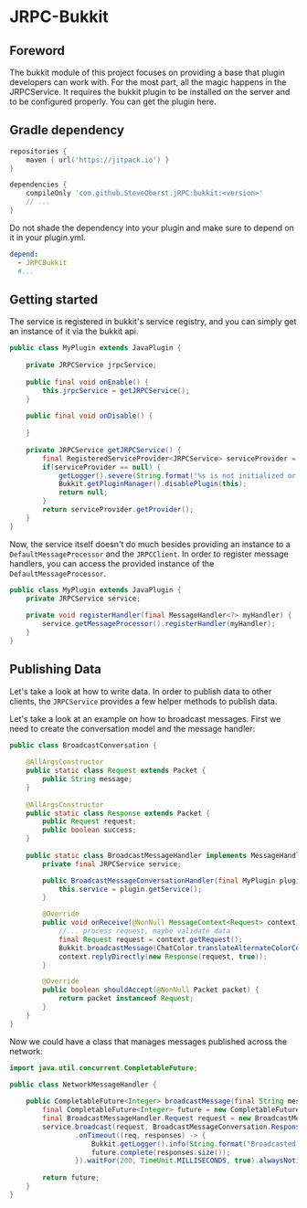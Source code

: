 # JRPC-Bukkit

## Foreword
The bukkit module of this project focuses on providing a base that plugin developers can work with. For the 
most part, all the magic happens in the JRPCService. It requires the bukkit plugin
to be installed on the server and to be configured properly. You can get the plugin here.

## Gradle dependency
```groovy
repositories {
    maven { url('https://jitpack.io') }
}

dependencies {
    compileOnly 'com.github.SteveOberst.jRPC:bukkit:<version>'
    // ...
}
```

Do not shade the dependency into your plugin and make sure to depend on it in your plugin.yml.
```yaml
depend:
  - JRPCBukkit
  #...
```

## Getting started
The service is registered in bukkit's service registry, and you can simply get an instance of it via the bukkit api.
```java
public class MyPlugin extends JavaPlugin {
    
    private JRPCService jrpcService;
    
    public final void onEnable() {
        this.jrpcService = getJRPCService();
    }
    
    public final void onDisable() {
        
    }
    
    private JRPCService getJRPCService() {
        final RegisteredServiceProvider<JRPCService> serviceProvider = Bukkit.getServicesManager().getRegistration(JRPCService.class);
        if(serviceProvider == null) {
            getLogger().severe(String.format("%s is not initialized or the plugin is not installed.", JRPCService.class));
            Bukkit.getPluginManager().disablePlugin(this);
            return null;
        }
        return serviceProvider.getProvider();
    }
}
```
Now, the service itself doesn't do much besides providing an instance to a ``DefaultMessageProcessor`` and the
``JRPCClient``. In order to register message handlers, you can access the provided instance of the 
``DefaultMessageProcessor``.
```java
public class MyPlugin extends JavaPlugin {
    private JRPCService service;
    
    private void registerHandler(final MessageHandler<?> myHandler) {
        service.getMessageProcessor().registerHandler(myHandler);
    }
}
```
## Publishing Data
Let's take a look at how to write data. In order to publish data to other clients, the ``JRPCService`` 
provides a few helper methods to publish data.

Let's take a look at an example on how to broadcast messages. First we need to create the conversation model
and the message handler:
```java
public class BroadcastConversation {
    
    @AllArgsConstructor
    public static class Request extends Packet {
        public String message;
    }
    
    @AllArgsConstructor
    public static class Response extends Packet {
        public Request request;
        public boolean success;
    }
    
    public static class BroadcastMessageHandler implements MessageHandler<Request> {
        private final JRPCService service;

        public BroadcastMessageConversationHandler(final MyPlugin plugin) {
            this.service = plugin.getService();
        }

        @Override
        public void onReceive(@NonNull MessageContext<Request> context) {
            //... process request, maybe validate data
            final Request request = context.getRequest();
            Bukkit.broadcastMessage(ChatColor.translateAlternateColorCodes('&', request.message));
            context.replyDirectly(new Response(request, true));
        }

        @Override
        public boolean shouldAccept(@NonNull Packet packet) {
            return packet instanceof Request;
        }
    }
}
```
Now we could have a class that manages messages published across the network:
```java
import java.util.concurrent.CompletableFuture;

public class NetworkMessageHandler {
    
    public CompletableFuture<Integer> broadcastMessage(final String message) {
        final CompletableFuture<Integer> future = new CompletableFuture<>();
        final BroadcastMessageHandler.Request request = new BroadcastMessageHandler.Request(message);
        service.broadcast(request, BroadcastMessageConversation.Response.class)
                .onTimeout((req, responses) -> {
                    Bukkit.getLogger().info(String.format("Broadcasted message to %d instance(s)", messageContexts.size()));
                    future.complete(responses.size());
                }).waitFor(200, TimeUnit.MILLISECONDS, true).alwaysNotifyTimeout();
        
        return future;
    }
}
```

